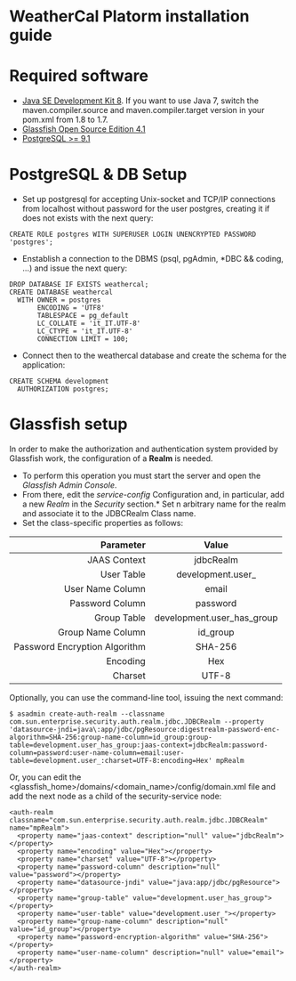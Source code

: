 WeatherCal Platorm installation guide
=======

# Required software
* [Java SE Development Kit 8](http://www.oracle.com/technetwork/java/javase/downloads/jdk8-downloads-2133151.html). If you want to use Java 7, switch the maven.compiler.source and maven.compiler.target version in your pom.xml from 1.8 to 1.7.
* [Glassfish Open Source Edition 4.1](https://glassfish.java.net/download.html)
* [PostgreSQL >= 9.1](http://www.postgresql.org/download/)


# PostgreSQL & DB Setup
* Set up postgresql for accepting Unix-socket and TCP/IP connections from localhost without password for the user postgres, creating it if does not exists with the next query:

```
CREATE ROLE postgres WITH SUPERUSER LOGIN UNENCRYPTED PASSWORD 'postgres';
```
* Enstablish a connection to the DBMS (psql, pgAdmin, *DBC && coding, ...) and issue the next query:

```
DROP DATABASE IF EXISTS weathercal;
CREATE DATABASE weathercal
  WITH OWNER = postgres
       ENCODING = 'UTF8'
       TABLESPACE = pg_default
       LC_COLLATE = 'it_IT.UTF-8'
       LC_CTYPE = 'it_IT.UTF-8'
       CONNECTION LIMIT = 100;
```
* Connect then to the weathercal database and create the schema for the application:

```
CREATE SCHEMA development
  AUTHORIZATION postgres;
```

# Glassfish setup
In order to make the authorization and authentication system provided by Glassfish work, the configuration of a **Realm** is needed.

* To perform this operation you must start the server and open the *Glassfish Admin Console*.
* From there, edit the *service-config* Configuration and, in particular, add a new *Realm* in the *Security* section.* Set n arbitrary name for the realm and associate it to the JDBCRealm Class name.
* Set the class-specific properties as follows:

| Parameter                     | Value                      |
|------------------------------:|:--------------------------:|
| JAAS Context                  | jdbcRealm                  |
| User Table                    | development.user_          |
| User Name Column              | email                      |
| Password Column               | password                   |
| Group Table                   | development.user_has_group |
| Group Name Column             | id_group                   |
| Password Encryption Algorithm | SHA-256                    |
| Encoding                      | Hex                        |
| Charset                       | UTF-8                      |

Optionally, you can use the command-line tool, issuing the next command:

```
$ asadmin create-auth-realm --classname com.sun.enterprise.security.auth.realm.jdbc.JDBCRealm --property 'datasource-jndi=java\:app/jdbc/pgResource:digestrealm-password-enc-algorithm=SHA-256:group-name-column=id_group:group-table=development.user_has_group:jaas-context=jdbcRealm:password-column=password:user-name-column=email:user-table=development.user_:charset=UTF-8:encoding=Hex' mpRealm
```

Or, you can edit the <glassfish_home>/domains/<domain_name>/config/domain.xml file and add the next node as a child of the security-service node:

```
<auth-realm classname="com.sun.enterprise.security.auth.realm.jdbc.JDBCRealm" name="mpRealm">
  <property name="jaas-context" description="null" value="jdbcRealm"></property>
  <property name="encoding" value="Hex"></property>
  <property name="charset" value="UTF-8"></property>
  <property name="password-column" description="null" value="password"></property>
  <property name="datasource-jndi" value="java:app/jdbc/pgResource"></property>
  <property name="group-table" value="development.user_has_group"></property>
  <property name="user-table" value="development.user_"></property>
  <property name="group-name-column" description="null" value="id_group"></property>
  <property name="password-encryption-algorithm" value="SHA-256"></property>
  <property name="user-name-column" description="null" value="email"></property>
</auth-realm>
```
